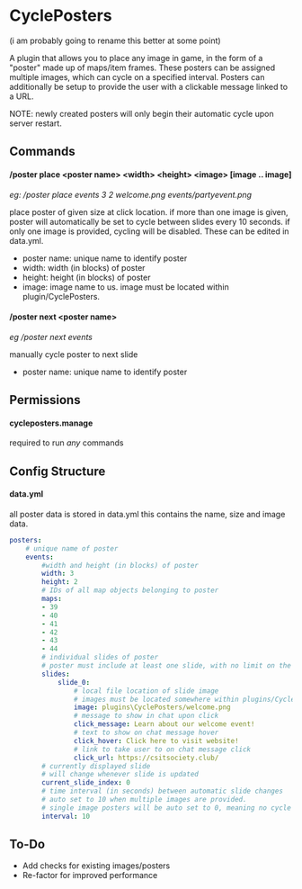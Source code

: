 # CyclePosters

(i am probably going to rename this better at some point)

A plugin that allows you to place any image in game, in the form of a "poster" made up of maps/item frames. These posters can be assigned multiple images, which can cycle on a specified interval. Posters can additionally be setup to provide the user with a clickable message linked to  a URL. 

NOTE: newly created posters will only begin their automatic cycle upon server restart. 

## Commands
#### /poster place \<poster name> \<width> \<height> \<image> [image .. image]
*eg: /poster place events 3 2 welcome.png events/partyevent.png*

place poster of given size at click location. if more than one image is given, poster will automatically be set to cycle between slides every 10 seconds. if only one image is provided, cycling will be disabled. These can be edited in data.yml.

* poster name: unique name to identify poster
* width: width (in blocks) of poster
* height: height (in blocks) of poster
* image: image name to us. image must be located within plugin/CyclePosters. 

#### /poster next \<poster name>
*eg /poster next events*

manually cycle poster to next slide
* poster name: unique name to identify poster

## Permissions

#### cycleposters.manage
required to run *any* commands

## Config Structure

#### data.yml
all poster data is stored in data.yml
this contains the name, size and image data. 
```yaml
posters:
    # unique name of poster
    events:
        #width and height (in blocks) of poster
        width: 3
        height: 2
        # IDs of all map objects belonging to poster
        maps: 
        - 39
        - 40
        - 41
        - 42
        - 43
        - 44
        # individual slides of poster
        # poster must include at least one slide, with no limit on the total amount
        slides: 
            slide_0:
                # local file location of slide image
                # images must be located somewhere within plugins/CyclePosters
                image: plugins\CyclePosters/welcome.png
                # message to show in chat upon click
                click_message: Learn about our welcome event!
                # text to show on chat message hover
                click_hover: Click here to visit website!
                # link to take user to on chat message click
                click_url: https://csitsociety.club/
        # currently displayed slide
        # will change whenever slide is updated
        current_slide_index: 0
        # time interval (in seconds) between automatic slide changes
        # auto set to 10 when multiple images are provided. 
        # single image posters will be auto set to 0, meaning no cycle will take place.
        interval: 10
```

## To-Do
* Add checks for existing images/posters
* Re-factor for improved performance